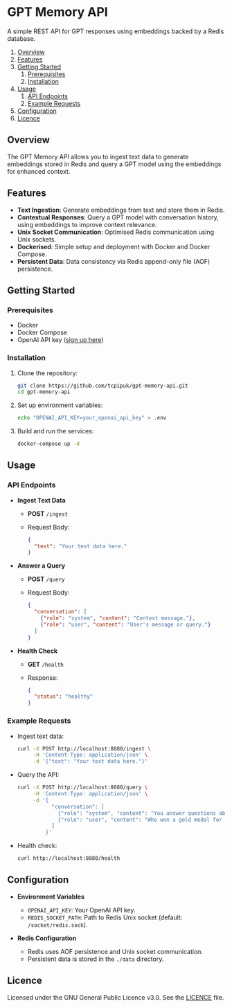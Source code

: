 # GPT Memory API

A simple REST API for GPT responses using embeddings backed by a Redis database.

1. [Overview](#overview)
2. [Features](#features)
3. [Getting Started](#getting-started)
   1. [Prerequisites](#prerequisites)
   2. [Installation](#installation)
4. [Usage](#usage)
   1. [API Endpoints](#api-endpoints)
   2. [Example Requests](#example-requests)
5. [Configuration](#configuration)
6. [Licence](#licence)

## Overview

The GPT Memory API allows you to ingest text data to generate embeddings stored in Redis and query
a GPT model using the embeddings for enhanced context.

## Features

- **Text Ingestion**: Generate embeddings from text and store them in Redis.
- **Contextual Responses**: Query a GPT model with conversation history, using embeddings to
  improve context relevance.
- **Unix Socket Communication**: Optimised Redis communication using Unix sockets.
- **Dockerised**: Simple setup and deployment with Docker and Docker Compose.
- **Persistent Data**: Data consistency via Redis append-only file (AOF) persistence.

## Getting Started

### Prerequisites

- Docker
- Docker Compose
- OpenAI API key ([sign up here](https://openai.com/))

### Installation

1. Clone the repository:

   ```bash
   git clone https://github.com/tcpipuk/gpt-memory-api.git
   cd gpt-memory-api
   ```

2. Set up environment variables:

   ```bash
   echo "OPENAI_API_KEY=your_openai_api_key" > .env
   ```

3. Build and run the services:

   ```bash
   docker-compose up -d
   ```

## Usage

### API Endpoints

- **Ingest Text Data**
  - **POST** `/ingest`
  - Request Body:

    ```json
    {
      "text": "Your text data here."
    }
    ```

- **Answer a Query**
  - **POST** `/query`
  - Request Body:

    ```json
    {
      "conversation": [
        {"role": "system", "content": "Context message."},
        {"role": "user", "content": "User's message or query."}
      ]
    }
    ```

- **Health Check**
  - **GET** `/health`
  - Response:

    ```json
    {
      "status": "healthy"
    }
    ```

### Example Requests

- Ingest text data:

  ```bash
  curl -X POST http://localhost:8080/ingest \
       -H 'Content-Type: application/json' \
       -d '{"text": "Your text data here."}'
  ```

- Query the API:

  ```bash
  curl -X POST http://localhost:8080/query \
       -H 'Content-Type: application/json' \
       -d '{
             "conversation": [
               {"role": "system", "content": "You answer questions about the 2024 Olympics."},
               {"role": "user", "content": "Who won a gold medal for curling?"}
             ]
           }'
  ```

- Health check:

  ```bash
  curl http://localhost:8080/health
  ```

## Configuration

- **Environment Variables**
  - `OPENAI_API_KEY`: Your OpenAI API key.
  - `REDIS_SOCKET_PATH`: Path to Redis Unix socket (default: `/socket/redis.sock`).

- **Redis Configuration**
  - Redis uses AOF persistence and Unix socket communication.
  - Persistent data is stored in the `./data` directory.

## Licence

Licensed under the GNU General Public Licence v3.0. See the [LICENCE](./LICENCE) file.
